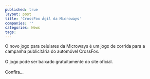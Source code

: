 ```yaml
---
published: true
layout: post
title: 'CrossFox Ágil da Microways'
companies: ''
categories: News
tags: 
---
```

O novo jogo para celulares
 da Microways
 &eacute; um jogo de corrida
 para a campanha publicit&aacute;ria do autom&oacute;vel CrossFox.<br /><br />O jogo pode ser baixado gratuitamente do site oficial.<br /><br />Confira...


